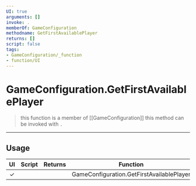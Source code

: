 ```yaml
---
UI: true
arguments: []
invoke: .
memberOf: GameConfiguration
methodname: GetFirstAvailablePlayer
returns: []
script: false
tags:
- GameConfiguration/_function
- function/UI
---
```

# GameConfiguration.GetFirstAvailablePlayer
> this function is a member of [[GameConfiguration]]
> this method can be invoked with `.`
-----
## Usage
|  UI | Script | Returns | Function | Arguments |
|:---:|:------:|-------:|:--------:|:---------|
|✓| ||GameConfiguration.GetFirstAvailablePlayer||
